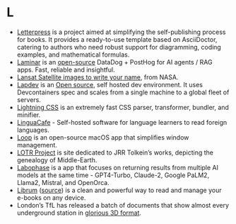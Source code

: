 # L

- [Letterpress](https://github.com/dunyakirkali/letterpress) is a project aimed at simplifying the self-publishing process for books. It provides a ready-to-use template based on AsciiDoctor, catering to authors who need robust support for diagramming, coding examples, and mathematical formulas.
- [Laminar](https://www.lmnr.ai) is an [open-source](https://github.com/lmnr-ai/lmnr) DataDog + PostHog for AI agents / RAG apps. Fast, reliable and insightful.
- [Lansat Satellite images to write your name](https://landsat.gsfc.nasa.gov/apps/YourNameInLandsat-main/), from NASA.
- [Lapdev](https://lap.dev) is an [Open source](https://github.com/lapce/lapdev), self hosted dev environment. It uses Devcontainers spec and scales from a single machine to a global fleet of servers.
- [Lightning CSS](https://lightningcss.dev) is an extremely fast CSS parser, transformer, bundler, and minifier.
- [LinguaCafe](https://simjanos-dev.github.io/LinguaCafeHome/) - Self-hosted software for language learners to read foreign languages.
- [Loop](https://github.com/MrKai77/Loop) is an open-source macOS app that simplifies window management.
- [LOTR Project](http://lotrproject.com) is site dedicated to JRR Tolkein’s works, depicting the genealogy of Middle-Earth.
- [Labophase](https://www.labophase.com) is a app that focuses on returning results from multiple AI models at the same time - GPT4-Turbo, Claude-2, Google PaLM2, Llama2, Mistral, and OpenOrca.
- [Librum](https://librumreader.com) ([source](https://github.com/Librum-Reader/Librum)) is a clean and powerful way to read and manage your e-books on any device.
- London’s TfL has released a batch of documents that show almost every underground station in [glorious 3D format](https://www.ianvisits.co.uk/articles/3d-maps-of-every-underground-station-ab-14630/).